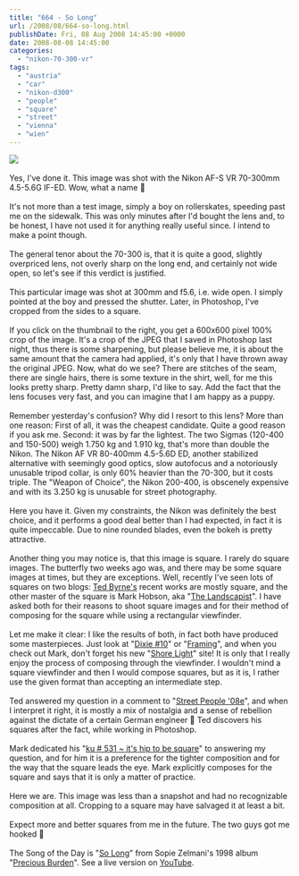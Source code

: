 ```yaml
---
title: "664 - So Long"
url: /2008/08/664-so-long.html
publishDate: Fri, 08 Aug 2008 14:45:00 +0000
date: 2008-08-08 14:45:00
categories: 
  - "nikon-70-300-vr"
tags: 
  - "austria"
  - "car"
  - "nikon-d300"
  - "people"
  - "square"
  - "street"
  - "vienna"
  - "wien"
---
```

<a href="https://d25zfm9zpd7gm5.cloudfront.net/1200x1200/2008/20080807_165954_ps.jpg" target="_blank"><img src="https://d25zfm9zpd7gm5.cloudfront.net/0600x0600/2008/20080807_165954_ps.jpg"/></a><br/><br/>Yes, I've done it. This image was shot with the Nikon AF-S VR 70-300mm 4.5-5.6G IF-ED. Wow, what a name 🙂<br/><br/>It's not more than a test image, simply a boy on rollerskates, speeding past me on the sidewalk. This was only minutes after I'd bought the lens and, to be honest, I have not used it for anything really useful since. I intend to make a point though.<br/><br/>The general tenor about the 70-300 is, that it is quite a good, slightly overpriced lens, not overly sharp on the long end, and certainly not wide open, so let's see if this verdict is justified. <br/><br/>This particular image was shot at 300mm and f5.6, i.e. wide open. I simply pointed at the boy and pressed the shutter. Later, in Photoshop, I've cropped from the sides to a square.<br/><br/><a href="https://d25zfm9zpd7gm5.cloudfront.net/1200x1200/misc/347363880_20080807_165954_ps_crop_100pct.jpg" target="_blank"><img alt="" border="0" src="https://d25zfm9zpd7gm5.cloudfront.net/0150x0150/misc/347363880_20080807_165954_ps_crop_100pct.jpg" style="margin: 0pt 0px 0pt 10px; float: right;"/></a> If you click on the thumbnail to the right, you get a 600x600 pixel 100% crop of the image. It's a crop of the JPEG that I saved in Photoshop last night, thus there is some sharpening, but please believe me, it is about the same amount that the camera had applied, it's only that I have thrown away the original JPEG. Now, what do we see? There are stitches of the seam, there are single hairs, there is some texture in the shirt, well, for me this looks pretty sharp. Pretty damn sharp, I'd like to say. Add the fact that the lens focuses very fast, and you can imagine that I am happy as a puppy.<br/><br/>Remember yesterday's confusion? Why did I resort to this lens? More than one reason: First of all, it was the cheapest candidate. Quite a good reason if you ask me. Second: it was by far the lightest. The two Sigmas (120-400 and 150-500) weigh 1.750 kg and 1.910 kg, that's more than double the Nikon. The Nikon AF VR 80-400mm 4.5-5.6D ED, another stabilized alternative with seemingly good optics, slow autofocus and a notoriously unusable tripod collar, is only 60% heavier than the 70-300, but it costs triple. The "Weapon of Choice", the Nikon 200-400, is obscenely expensive and with its 3.250 kg is unusable for street photography.<br/><br/>Here you have it. Given my constraints, the Nikon was definitely the best choice, and it performs a good deal better than I had expected, in fact it is quite impeccable. Due to nine rounded blades, even the bokeh is pretty attractive.<br/><br/>Another thing you may notice is, that this image is square. I rarely do square images. The butterfly two weeks ago was, and there may be some square images at times, but they are exceptions. Well, recently I've seen lots of squares on two blogs: <a href="http://imagefiction.blogspot.com/" target="_blank">Ted Byrne's</a> recent works are mostly square, and the other master of the square is Mark Hobson, aka "<a href="http://landscapist.squarespace.com/" target="_blank">The Landscapist</a>". I have asked both for their reasons to shoot square images and for their method of composing for the square while using a rectangular viewfinder.<br/><br/>Let me make it clear: I like the results of both, in fact both have produced some masterpieces. Just look at "<a href="http://imagefiction.blogspot.com/2008/06/dixie-10-river-street-svannah-ga.html" target="_blank">Dixie #10</a>" or "<a href="http://imagefiction.blogspot.com/2008/07/framing.html" target="_blank">Framing</a>", and when you check out Mark, don't forget his new "<a href="http://shorelight-markhobson.ifp3.com/" target="_blank">Shore Light</a>" site! It is only that I really enjoy the process of composing through the viewfinder. I wouldn't mind a square viewfinder and then I would compose squares, but as it is, I rather use the given format than accepting an intermediate step.<br/><br/>Ted answered my question in a comment to "<a href="http://imagefiction.blogspot.com/2008/07/street-people-08d.html" target="_blank">Street People '08e</a>", and when I interpret it right, it is mostly a mix of nostalgia and a sense of rebellion against the dictate of a certain German engineer 🙂 Ted discovers his squares after the fact, while working in Photoshop.<br/><br/>Mark dedicated his "<a href="http://landscapist.squarespace.com/journal/2008/8/7/ku-531-its-hip-to-be-square.html" target="_blank">ku # 531 ~ it's hip to be square</a>" to answering my question, and for him it is a preference for the tighter composition and for the way that the square leads the eye. Mark explicitly composes for the square and says that it is only a matter of practice.<br/><br/>Here we are. This image was less than a snapshot and had no recognizable composition at all. Cropping to a square may have salvaged it at least a bit.<br/><br/>Expect more and better squares from me in the future. The two guys got me hooked 🙂<br/><br/>The Song of the Day is "<a href="http://www.stlyrics.com/songs/s/sophiezelmani9831/solong1095003.html" target="_blank">So Long</a>" from Sopie Zelmani's 1998 album "<a href="http://www.amazon.com/Precious-Burden-Sophie-Zelmani/dp/B000025YBT" target="_blank">Precious Burden</a>". See a live version on <a href="http://www.youtube.com/watch?v=j56jUinK-Ms" target="_blank">YouTube</a>.

